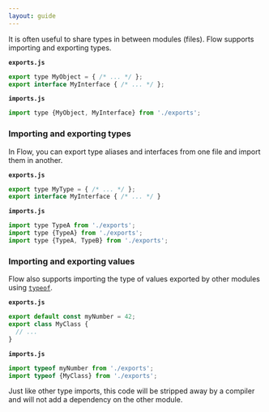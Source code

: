 ```yaml
---
layout: guide
---
```


It is often useful to share types in between modules (files). Flow supports
importing and exporting types.

**`exports.js`**

```js
export type MyObject = { /* ... */ };
export interface MyInterface { /* ... */ };
```

**`imports.js`**

```js
import type {MyObject, MyInterface} from './exports';
```

### Importing and exporting types <a class="toc" id="toc-importing-and-exporting-types" href="#toc-importing-and-exporting-types"></a>

In Flow, you can export type aliases and interfaces from one file and import
them in another.

**`exports.js`**

```js
export type MyType = { /* ... */ };
export interface MyInterface { /* ... */ }
```

**`imports.js`**

```js
import type TypeA from './exports';
import type {TypeA} from './exports';
import type {TypeA, TypeB} from './exports';
```

### Importing and exporting values <a class="toc" id="toc-importing-and-exporting-values" href="#toc-importing-and-exporting-values"></a>

Flow also supports importing the type of values exported by other modules using
[`typeof`](../typeof/).

**`exports.js`**

```js
export default const myNumber = 42;
export class MyClass {
  // ...
}
```

**`imports.js`**

```js
import typeof myNumber from './exports';
import typeof {MyClass} from './exports';
```

Just like other type imports, this code will be stripped away by a compiler and
will not add a dependency on the other module.
